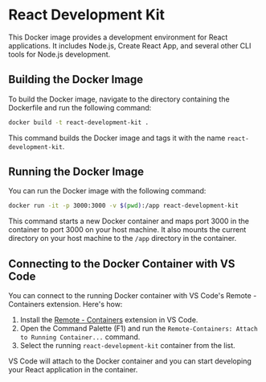 # React Development Kit

This Docker image provides a development environment for React applications. It includes Node.js, Create React App, and several other CLI tools for Node.js development.

## Building the Docker Image

To build the Docker image, navigate to the directory containing the Dockerfile and run the following command:

```bash
docker build -t react-development-kit .
```

This command builds the Docker image and tags it with the name `react-development-kit`.

## Running the Docker Image

You can run the Docker image with the following command:

```bash
docker run -it -p 3000:3000 -v $(pwd):/app react-development-kit
```

This command starts a new Docker container and maps port 3000 in the container to port 3000 on your host machine. It also mounts the current directory on your host machine to the `/app` directory in the container.

## Connecting to the Docker Container with VS Code

You can connect to the running Docker container with VS Code's Remote - Containers extension. Here's how:

1. Install the [Remote - Containers](https://marketplace.visualstudio.com/items?itemName=ms-vscode-remote.remote-containers) extension in VS Code.
2. Open the Command Palette (F1) and run the `Remote-Containers: Attach to Running Container...` command.
3. Select the running `react-development-kit` container from the list.

VS Code will attach to the Docker container and you can start developing your React application in the container.